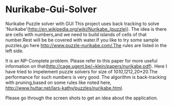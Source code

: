 # Nurikabe-Gui-Solver
Nurikabe Puzzle solver with GUI
This project uses back tracking to solve 'Nurikabe'(http://en.wikipedia.org/wiki/Nurikabe_(puzzle)).
The idea is there are cells with numbers,and we need to build islands of cells of that number.Rest will be be covered with water.If you like to try some sample puzzles,go here http://www.puzzle-nurikabe.com/.The rules are listed in the left side. 

It is an NP-Complete problem.
Please refer to this paper for more useful information on that(http://cage.ugent.be/~klein/papers/nurikabe.pdf).
Here I have tried to impelement puzzle solvers for size of 10*10,12*12,20*20.The performance for such numbers is very good.
The algorithm is back-tracking with pruning,based on some rules like noted here,
http://www.huttar.net/lars-kathy/puzzles/nurikabe.html.


Please go through the screen shots to get an idea about the application.


